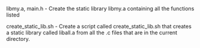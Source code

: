 libmy.a, main.h - Create the static library libmy.a containing all the functions listed

create_static_lib.sh - Create a script called create_static_lib.sh that creates a static library called liball.a from all the .c files that are in the current directory.